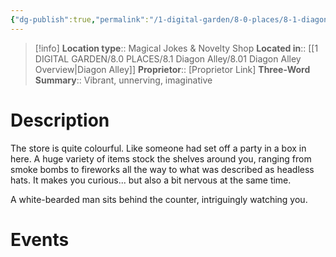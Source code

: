 ```yaml
---
{"dg-publish":true,"permalink":"/1-digital-garden/8-0-places/8-1-diagon-alley/8-1-07-gambol-and-japes/","tags":["#place","diagon-alley","shop"]}
---
```


>[!info]
>**Location type**::  Magical Jokes & Novelty Shop
>**Located in**:: [[1 DIGITAL GARDEN/8.0 PLACES/8.1 Diagon Alley/8.01 Diagon Alley Overview\|Diagon Alley]]
>**Proprietor**:: [Proprietor Link]
>**Three-Word Summary**:: Vibrant, unnerving, imaginative

# Description

The store is quite colourful. Like someone had set off a party in a box in here. A huge variety of items stock the shelves around you, ranging from smoke bombs to fireworks all the way to what was described as headless hats. It makes you curious... but also a bit nervous at the same time. 

A white-bearded man sits behind the counter, intriguingly watching you.

# Events


